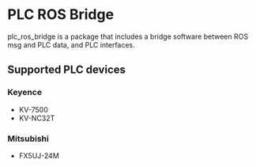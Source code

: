 # PLC ROS Bridge

plc_ros_bridge is a package that includes a bridge software between ROS msg and PLC data, and PLC interfaces.

## Supported PLC devices
### Keyence
 - KV-7500
 - KV-NC32T
### Mitsubishi
 - FX5UJ-24M
